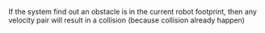 If the system find out an obstacle is in the current robot footprint, then any velocity pair will result in a collision 
(because collision already happen)
